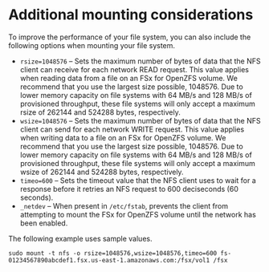 # Additional mounting considerations<a name="other-mount-considerations"></a>

To improve the performance of your file system, you can also include the following options when mounting your file system\. 
+ `rsize=1048576` – Sets the maximum number of bytes of data that the NFS client can receive for each network READ request\. This value applies when reading data from a file on an FSx for OpenZFS volume\. We recommend that you use the largest size possible, 1048576\. Due to lower memory capacity on file systems with 64 MB/s and 128 MB/s of provisioned throughput, these file systems will only accept a maximum rsize of 262144 and 524288 bytes, respectively\.
+ `wsize=1048576` – Sets the maximum number of bytes of data that the NFS client can send for each network WRITE request\. This value applies when writing data to a file on an FSx for OpenZFS volume\. We recommend that you use the largest size possible, 1048576\. Due to lower memory capacity on file systems with 64 MB/s and 128 MB/s of provisioned throughput, these file systems will only accept a maximum wsize of 262144 and 524288 bytes, respectively\.
+ `timeo=600` – Sets the timeout value that the NFS client uses to wait for a response before it retries an NFS request to 600 deciseconds \(60 seconds\)\.
+ `_netdev` – When present in `/etc/fstab`, prevents the client from attempting to mount the FSx for OpenZFS volume until the network has been enabled\.

The following example uses sample values\.

```
sudo mount -t nfs -o rsize=1048576,wsize=1048576,timeo=600 fs-01234567890abcdef1.fsx.us-east-1.amazonaws.com:/fsx/vol1 /fsx
```